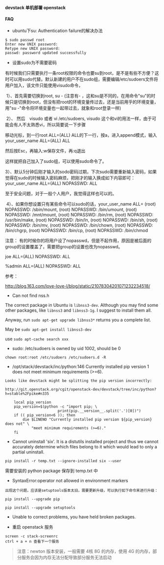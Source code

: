 #### devstack 单机部署 openstack





#### FAQ

* ubuntu下su: Authentication failure的解决办法

```
$ sudo passwd root
Enter new UNIX password: 
Retype new UNIX password: 
passwd: password updated successfully
```

* 设置sudo为不需要密码

有时候我们只需要执行一条root权限的命令也要su到root，是不是有些不方便？这时可以用sudo代替。默认新建的用户不在sudo组，需要编辑/etc/sudoers文件将用户加入，该文件只能使用visudo命令，

​	1）、首先需要切换到root, su - (注意有- ，这和su是不同的，在用命令"su"的时候只是切换到root，但没有把root的环境变量传过去，还是当前用乎的环境变量，用"su -"命令将环境变量也一起带过去，就象和root登录一样)

​	2）、 然后　visudo 或者 vi /etc/sudoers, visudo 这个和vi的用法一样，由于可能会有人不太熟悉vi，所以简要说一下步骤

移动光标，到一行root ALL=(ALL)   ALL的下一行，按a，进入append模式，输入
your_user_name ALL=(ALL)   ALL

然后按Esc，再输入:w保存文件，再:q退出

这样就把自己加入了sudo组，可以使用sudo命令了。

​	3）、默认5分钟后刚才输入的sodo密码过期，下次sudo需要重新输入密码，如果觉得在sudo的时候输入密码麻烦，把刚才的输入换成如下内容即可：
your_user_name ALL=(ALL) NOPASSWD: ALL

至于安全问题，对于一般个人用户，我觉得这样也可以的。

​	4）、如果你想设置只有某些命令可以sudo的话，your_user_name   ALL= (root) NOPASSWD: /sbin/mount, (root) NOPASSWD: /bin/umount, (root) NOPASSWD: /mnt/mount, (root) NOPASSWD: /bin/rm, (root) NOPASSWD: /usr/bin/make, (root) NOPASSWD: /bin/ln, (root) NOPASSWD: /bin/sh, (root) NOPASSWD: /bin/mv, (root) NOPASSWD: /bin/chown, (root) NOPASSWD: /bin/chgrp, (root) NOPASSWD: /bin/cp, (root) NOPASSWD: /bin/chmod

 

注意： 有的时候你的将用户设了nopasswd，但是不起作用，原因是被后面的group的设置覆盖了，需要把group的设置也改为nopasswd。

joe ALL=(ALL) NOPASSWD: ALL

%admin ALL=(ALL) NOPASSWD: ALL

 

参考： 

http://blog.163.com/love-love-l/blog/static/21078304201071232234518/

* Can not find nss.h

The correct package in Ubuntu is `libnss3-dev`. Although you may find some other packages, like `libnss3` and `libnss3-1g`. I suggest to install them all.

Anyway, run `sudo apt-get upgrade libnss3*` returns you a complete list.

May be  `sudo apt-get install libnss3-dev`

use `sudo apt-cache search xxx`

* sudo: /etc/sudoers is owned by uid 1002, should be 0

```
chown root:root /etc/sudoers /etc/sudoers.d -R
```

* /opt/stack/devstack/inc/python:146 Currently installed pip version 1 does not meet minimum requirements (>=6).

```
Looks like devstack might be splitting the pip version incorrectly:

http://git.openstack.org/cgit/openstack-dev/devstack/tree/inc/python?h=stable%2Fpike#n335

    local pip_version
    pip_version=$(python -c "import pip; \
                        print(pip.__version__.split('.')[0])")
    if (( pip_version<6 )); then
        die $LINENO "Currently installed pip version ${pip_version} does not" \
            "meet minimum requirements (>=6)."
    fi
```

* Cannot uninstall 'six'. It is a distutils installed project and thus we cannot accurately determine which files belong to it which would lead to only a partial uninstall.

```
pip install -r temp.txt --ignore-installed six --user
```

需要安装的 python package 保存到 temp.txt 中

* SyntaxError:operator not allowed in environment markers

```
出现这个问题，应该是setuptools版本太旧，需要更新升级，可以执行如下命令来进行升级：

pip install --upgrade pip

pip install --upgrade setuptools
```

* Unable to correct problems, you have held broken packages.



* 重启 openstack 服务

```
screen -c stack-screenrc
ctrl + a + n 查看下一个服务
```



> 注意：newton 版本安装，一般需要 4核 8G 的内存，使用 4G 的内存，部分服务会因为内存无法分配导致部分服务无法启动